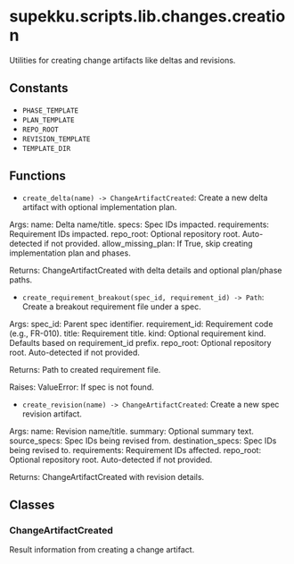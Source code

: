 # supekku.scripts.lib.changes.creation

Utilities for creating change artifacts like deltas and revisions.

## Constants

- `PHASE_TEMPLATE`
- `PLAN_TEMPLATE`
- `REPO_ROOT`
- `REVISION_TEMPLATE`
- `TEMPLATE_DIR`

## Functions

- `create_delta(name) -> ChangeArtifactCreated`: Create a new delta artifact with optional implementation plan.

Args:
  name: Delta name/title.
  specs: Spec IDs impacted.
  requirements: Requirement IDs impacted.
  repo_root: Optional repository root. Auto-detected if not provided.
  allow_missing_plan: If True, skip creating implementation plan and phases.

Returns:
  ChangeArtifactCreated with delta details and optional plan/phase paths.
- `create_requirement_breakout(spec_id, requirement_id) -> Path`: Create a breakout requirement file under a spec.

Args:
  spec_id: Parent spec identifier.
  requirement_id: Requirement code (e.g., FR-010).
  title: Requirement title.
  kind: Optional requirement kind. Defaults based on requirement_id prefix.
  repo_root: Optional repository root. Auto-detected if not provided.

Returns:
  Path to created requirement file.

Raises:
  ValueError: If spec is not found.
- `create_revision(name) -> ChangeArtifactCreated`: Create a new spec revision artifact.

Args:
  name: Revision name/title.
  summary: Optional summary text.
  source_specs: Spec IDs being revised from.
  destination_specs: Spec IDs being revised to.
  requirements: Requirement IDs affected.
  repo_root: Optional repository root. Auto-detected if not provided.

Returns:
  ChangeArtifactCreated with revision details.

## Classes

### ChangeArtifactCreated

Result information from creating a change artifact.
